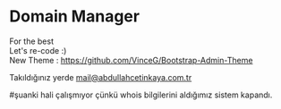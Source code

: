 # Domain Manager
For the best<br>
Let's re-code :)<br>
New Theme : https://github.com/VinceG/Bootstrap-Admin-Theme

Takıldığınız yerde mail@abdullahcetinkaya.com.tr

#şuanki hali çalışmıyor çünkü whois bilgilerini aldığımız sistem kapandı.
